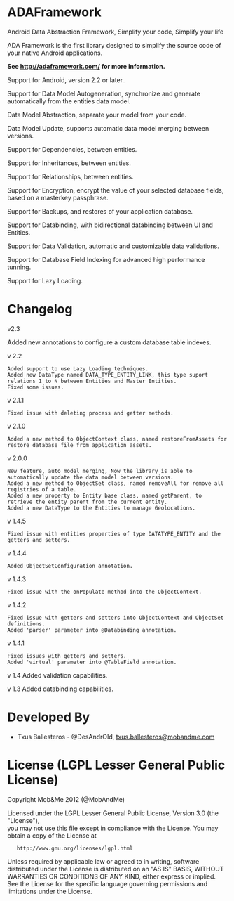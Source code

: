 ADAFramework
============

Android Data Abstraction Framework, Simplify your code, Simplify your life

ADA Framework is the first library designed to simplify the source code of your native Android applications.

**See http://adaframework.com/ for more information.**


Support for Android, version 2.2 or later..


Support for Data Model Autogeneration, synchronize and generate automatically from the entities data model.


Data Model Abstraction, separate your model from your code.


Data Model Update, supports automatic data model merging between versions.


Support for Dependencies, between entities.


Support for Inheritances, between entities.


Support for Relationships, between entities.


Support for Encryption, encrypt the value of your selected database fields, based on a masterkey passphrase.


Support for Backups, and restores of your application database.


Support for Databinding, with bidirectional databinding between UI and Entities.


Support for Data Validation, automatic and customizable data validations.


Support for Database Field Indexing for advanced high performance tunning.


Support for Lazy Loading.


Changelog
=========

v2.3

   Added new annotations to configure a custom database table indexes.

v 2.2 	

	Added support to use Lazy Loading techniques.
 	Added new DataType named DATA_TYPE_ENTITY_LINK, this type suport relations 1 to N between Entities and Master Entities.
 	Fixed some issues.

v 2.1.1	

	Fixed issue with deleting process and getter methods.

v 2.1.0	

	Added a new method to ObjectContext class, named restoreFromAssets for restore database file from application assets.

v 2.0.0	

	New feature, auto model merging, Now the library is able to automatically update the data model between versions.
 	Added a new method to ObjectSet class, named removeAll for remove all registries of a table.
 	Added a new property to Entity base class, named getParent, to retrieve the entity parent from the current entity.
 	Added a new DataType to the Entities to manage Geolocations.

v 1.4.5	

	Fixed issue with entities properties of type DATATYPE_ENTITY and the getters and setters.

v 1.4.4	

	Added ObjectSetConfiguration annotation.

v 1.4.3	

	Fixed issue with the onPopulate method into the ObjectContext.

v 1.4.2	

	Fixed issue with getters and setters into ObjectContext and ObjectSet definitions.
 	Added 'parser' parameter into @Databinding annotation.

v 1.4.1	

	Fixed issues with getters and setters.
 	Added 'virtual' parameter into @TableField annotation.

v 1.4	Added validation capabilities.

v 1.3	Added databinding capabilities.



Developed By
============

* Txus Ballesteros - @DesAndrOId, <txus.ballesteros@mobandme.com>



License (LGPL Lesser General Public License)
=======

   Copyright Mob&Me 2012 (@MobAndMe)

   Licensed under the LGPL Lesser General Public License, Version 3.0 (the "License"),  
   you may not use this file except in compliance with the License.
   You may obtain a copy of the License at

       http://www.gnu.org/licenses/lgpl.html

   Unless required by applicable law or agreed to in writing, software 
   distributed under the License is distributed on an "AS IS" BASIS,
   WITHOUT WARRANTIES OR CONDITIONS OF ANY KIND, either express or implied.
   See the License for the specific language governing permissions and
   limitations under the License.
